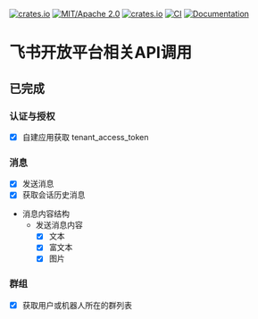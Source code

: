 [![crates.io](https://img.shields.io/crates/v/open-lark)](https://crates.io/crates/open-lark)
[![MIT/Apache 2.0](https://img.shields.io/badge/license-MIT%2FApache-blue.svg)](https://github.com/Seldom-SE/seldom_pixel#license)
[![crates.io](https://img.shields.io/crates/d/open-lark)](https://crates.io/crates/open-lark)
[![CI](https://github.com/foxzool/open-lark/workflows/CI/badge.svg)](https://github.com/foxzool/open-lark/actions)
[![Documentation](https://docs.rs/open-lark/badge.svg)](https://docs.rs/open-lark)

# 飞书开放平台相关API调用

## 已完成

### 认证与授权
- [x] 自建应用获取 tenant_access_token

### 消息
- [x] 发送消息
- [x] 获取会话历史消息
- 消息内容结构
  - 发送消息内容
    - [x] 文本
    - [x] 富文本
    - [x] 图片

### 群组
- [x] 获取用户或机器人所在的群列表